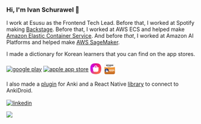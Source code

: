### Hi, I'm Ivan Schurawel 👋

I work at Esusu as the Frontend Tech Lead. Before that, I worked at Spotify making [Backstage](https://www.backstage.com/). Before that, I worked at AWS ECS and helped make [Amazon Elastic Container Service](https://aws.amazon.com/ecs/). And before _that_, I worked at Amazon AI Platforms and helped make [AWS SageMaker](https://aws.amazon.com/sagemaker/).

I made a dictionary for Korean learners that you can find on the app stores.

[<img align="center" src="https://iconape.com/wp-content/files/fa/64777/svg/google-play-store.svg" alt="google play" height="30" width="30" />](https://play.google.com/store/apps/details?id=com.schurawel.kl_dictionary&hl=en_US) [<img align="center" src="https://iconape.com/wp-content/files/pp/291881/svg/apple-ios-app-store-seeklogo.com.svg" alt="apple app store" height="30" width="30" />](https://itunes.apple.com/us/app/korean-learners-dictionary/id1417101471?mt=8) [<img align="center" src="https://raw.githubusercontent.com/is343/site_media_hosting/master/images/Samsung_Galaxy_Store_logo.svg" alt="samsung galaxy app store" height="30" width="30" />](https://galaxy.store/koreadict)  [<img align="center" src="https://raw.githubusercontent.com/is343/site_media_hosting/master/images/amazon_app_store_logo.svg" alt="amazon app store" height="34" width="34" />](https://amazon.com/gp/product/B098DNPQ8Y) 

I also made a [plugin](https://github.com/is343/anki_delay_deck) for Anki and a React Native [library](https://github.com/is343/react-native-ankidroid) to connect to AnkiDroid.



[<img align="center" src="https://iconape.com/wp-content/files/ot/76245/svg/linkedin-icon.svg" alt="linkedin" height="30" width="30" />](https://linkedin.com/in/ivan-schurawel)
<p align="center"> 
<a href="https://linkedin.com/in/ivan-schurawel" target="blank"></a>
</p>

![](https://hit.yhype.me/github/profile?user_id=30599893)
